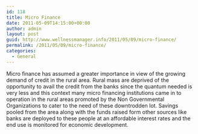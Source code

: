 ```yaml
---
id: 118
title: Micro Finance
date: 2011-05-09T14:15:00+00:00
author: admin
layout: post
guid: http://www.wellnessmanager.info/2011/05/09/micro-finance/
permalink: /2011/05/09/micro-finance/
categories:
  - General
---
```

Micro finance has assumed a greater importance in view of the growing demand of credit in the rural area. Rural mass are deprived of the opportunity to avail the credit from the banks since the quantum needed is very less and this context many micro financing institutions came in to operation in the rural areas promoted by the Non Governmental Organizations to cater to the need of these downtrodden lot. Savings pooled from the area along with the funds raised form other sources like banks are deployed to these people at an affordable interest rates and the end use is monitored for economic development.